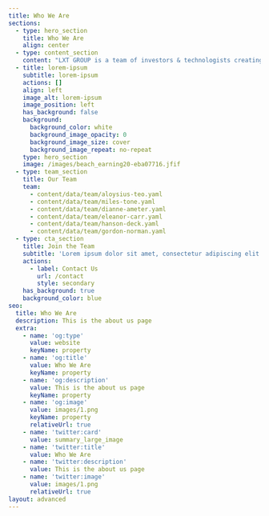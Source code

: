 ```yaml
---
title: Who We Are
sections:
  - type: hero_section
    title: Who We Are
    align: center
  - type: content_section
    content: "LXT GROUP is a team of investors & technologists creating new business and investment projects through our Quantum Management methodology.\n\nQuantum Management:\n\nThe art of\_**Quantum**\_M**anagement**\_lies in discovering methods for gathering information about the unobservable and preparing for all forms of success and failure while keeping the box closed. An effective\_**quantum**\_manager will resist super-\"imposing\" and instead ensure superposition.\n\nLayering this practice with advanced & intuitive Artificial Intelligence insights enables LXT GROUP to grow our investment portfolio via our own exchange & brokerage service.\n\n.![](/images/beach_earning20.jfif)\n\n"
  - title: lorem-ipsum
    subtitle: lorem-ipsum
    actions: []
    align: left
    image_alt: lorem-ipsum
    image_position: left
    has_background: false
    background:
      background_color: white
      background_image_opacity: 0
      background_image_size: cover
      background_image_repeat: no-repeat
    type: hero_section
    image: /images/beach_earning20-eba07716.jfif
  - type: team_section
    title: Our Team
    team:
      - content/data/team/aloysius-teo.yaml
      - content/data/team/miles-tone.yaml
      - content/data/team/dianne-ameter.yaml
      - content/data/team/eleanor-carr.yaml
      - content/data/team/hanson-deck.yaml
      - content/data/team/gordon-norman.yaml
  - type: cta_section
    title: Join the Team
    subtitle: 'Lorem ipsum dolor sit amet, consectetur adipiscing elit.'
    actions:
      - label: Contact Us
        url: /contact
        style: secondary
    has_background: true
    background_color: blue
seo:
  title: Who We Are
  description: This is the about us page
  extra:
    - name: 'og:type'
      value: website
      keyName: property
    - name: 'og:title'
      value: Who We Are
      keyName: property
    - name: 'og:description'
      value: This is the about us page
      keyName: property
    - name: 'og:image'
      value: images/1.png
      keyName: property
      relativeUrl: true
    - name: 'twitter:card'
      value: summary_large_image
    - name: 'twitter:title'
      value: Who We Are
    - name: 'twitter:description'
      value: This is the about us page
    - name: 'twitter:image'
      value: images/1.png
      relativeUrl: true
layout: advanced
---
```

